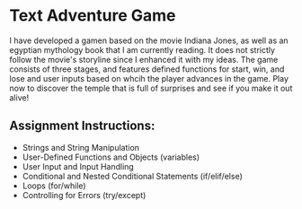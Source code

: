 # Text Adventure Game 

I have developed a gamen based on the movie Indiana Jones, as well as an egyptian mythology book that I am currently reading. It does not strictly follow the movie's storyline since I enhanced it with my ideas.
The game consists of three stages, and features defined functions for start, win, and lose and user inputs based on whcih the player advances in the game. 
Play now to discover the temple that is full of surprises and see if you make it out alive!



## Assignment Instructions:
- Strings and String Manipulation
- User-Defined Functions and Objects (variables)
- User Input and Input Handling
- Conditional and Nested Conditional Statements (if/elif/else)
- Loops (for/while)
- Controlling for Errors (try/except)
 
